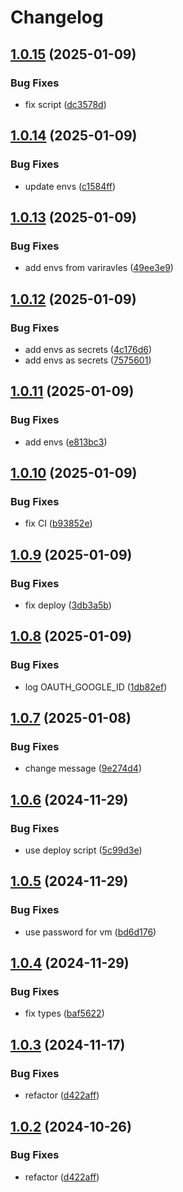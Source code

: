 # Changelog

## [1.0.15](https://github.com/Jiml87/easylang_fe/compare/mywords_ui-v1.0.14...mywords_ui-v1.0.15) (2025-01-09)


### Bug Fixes

* fix script ([dc3578d](https://github.com/Jiml87/easylang_fe/commit/dc3578dcf7adac96b62fdc69845e82d7b6d5cd5d))

## [1.0.14](https://github.com/Jiml87/easylang_fe/compare/mywords_ui-v1.0.13...mywords_ui-v1.0.14) (2025-01-09)


### Bug Fixes

* update envs ([c1584ff](https://github.com/Jiml87/easylang_fe/commit/c1584ff7bbf3cd6c27e01afdb77b01239de59c9b))

## [1.0.13](https://github.com/Jiml87/easylang_fe/compare/mywords_ui-v1.0.12...mywords_ui-v1.0.13) (2025-01-09)


### Bug Fixes

* add envs from variravles ([49ee3e9](https://github.com/Jiml87/easylang_fe/commit/49ee3e94395dd1c4c3aff5ace7350a3534f30d41))

## [1.0.12](https://github.com/Jiml87/easylang_fe/compare/mywords_ui-v1.0.11...mywords_ui-v1.0.12) (2025-01-09)


### Bug Fixes

* add envs as secrets ([4c176d6](https://github.com/Jiml87/easylang_fe/commit/4c176d67d1f118d7b078c81c0d250afcbf24bc77))
* add envs as secrets ([7575601](https://github.com/Jiml87/easylang_fe/commit/75756015cb01ae06b772a93e11f7598941bc9d4f))

## [1.0.11](https://github.com/Jiml87/easylang_fe/compare/mywords_ui-v1.0.10...mywords_ui-v1.0.11) (2025-01-09)


### Bug Fixes

* add envs ([e813bc3](https://github.com/Jiml87/easylang_fe/commit/e813bc3a104e633d5f27654fdd240a464475db15))

## [1.0.10](https://github.com/Jiml87/easylang_fe/compare/mywords_ui-v1.0.9...mywords_ui-v1.0.10) (2025-01-09)


### Bug Fixes

* fix CI ([b93852e](https://github.com/Jiml87/easylang_fe/commit/b93852e0051eeecc03f718f9e592aa0f4d928954))

## [1.0.9](https://github.com/Jiml87/easylang_fe/compare/mywords_ui-v1.0.8...mywords_ui-v1.0.9) (2025-01-09)


### Bug Fixes

* fix deploy ([3db3a5b](https://github.com/Jiml87/easylang_fe/commit/3db3a5bead2e88800e70497925eeb69ced8932af))

## [1.0.8](https://github.com/Jiml87/easylang_fe/compare/mywords_ui-v1.0.7...mywords_ui-v1.0.8) (2025-01-09)


### Bug Fixes

* log OAUTH_GOOGLE_ID ([1db82ef](https://github.com/Jiml87/easylang_fe/commit/1db82efe5cb4bfafaac6e49955a6373bcb8b7ff9))

## [1.0.7](https://github.com/Jiml87/easylang_fe/compare/mywords_ui-v1.0.6...mywords_ui-v1.0.7) (2025-01-08)


### Bug Fixes

* change message ([9e274d4](https://github.com/Jiml87/easylang_fe/commit/9e274d4db46697dffe43b729dae2a79ac01ff46e))

## [1.0.6](https://github.com/Jiml87/easylang_fe/compare/mywords_ui-v1.0.5...mywords_ui-v1.0.6) (2024-11-29)


### Bug Fixes

* use deploy script ([5c99d3e](https://github.com/Jiml87/easylang_fe/commit/5c99d3e302997ac4dd35ba643f0ea8f4654e3ba7))

## [1.0.5](https://github.com/Jiml87/easylang_fe/compare/mywords_ui-v1.0.4...mywords_ui-v1.0.5) (2024-11-29)


### Bug Fixes

* use password for vm ([bd6d176](https://github.com/Jiml87/easylang_fe/commit/bd6d17650b4b509b9332a9854fe67f4292e643ee))

## [1.0.4](https://github.com/Jiml87/easylang_fe/compare/mywords_ui-v1.0.3...mywords_ui-v1.0.4) (2024-11-29)


### Bug Fixes

* fix types ([baf5622](https://github.com/Jiml87/easylang_fe/commit/baf5622df681b343d8d45d9b9f117d29f803d500))

## [1.0.3](https://github.com/Jiml87/easylang_fe/compare/mywords_ui-v1.0.2...mywords_ui-v1.0.3) (2024-11-17)


### Bug Fixes

* refactor ([d422aff](https://github.com/Jiml87/easylang_fe/commit/d422aff83625ba925e1d6a1c8a480b84b31055e9))

## [1.0.2](https://github.com/Jiml87/easylang_fe/compare/mywords-v1.0.1...mywords-v1.0.2) (2024-10-26)


### Bug Fixes

* refactor ([d422aff](https://github.com/Jiml87/easylang_fe/commit/d422aff83625ba925e1d6a1c8a480b84b31055e9))
